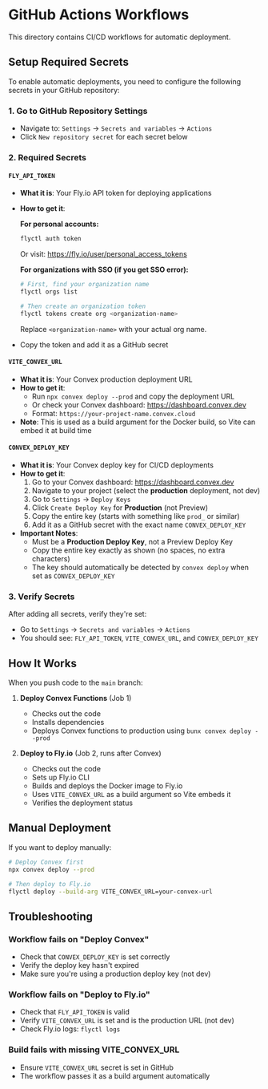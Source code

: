 # GitHub Actions Workflows

This directory contains CI/CD workflows for automatic deployment.

## Setup Required Secrets

To enable automatic deployments, you need to configure the following secrets in your GitHub repository:

### 1. Go to GitHub Repository Settings
- Navigate to: `Settings` → `Secrets and variables` → `Actions`
- Click `New repository secret` for each secret below

### 2. Required Secrets

#### `FLY_API_TOKEN`
- **What it is**: Your Fly.io API token for deploying applications
- **How to get it**:

  **For personal accounts:**
  ```bash
  flyctl auth token
  ```
  Or visit: https://fly.io/user/personal_access_tokens

  **For organizations with SSO (if you get SSO error):**
  ```bash
  # First, find your organization name
  flyctl orgs list
  
  # Then create an organization token
  flyctl tokens create org <organization-name>
  ```
  Replace `<organization-name>` with your actual org name.

- Copy the token and add it as a GitHub secret

#### `VITE_CONVEX_URL`
- **What it is**: Your Convex production deployment URL
- **How to get it**: 
  - Run `npx convex deploy --prod` and copy the deployment URL
  - Or check your Convex dashboard: https://dashboard.convex.dev
  - Format: `https://your-project-name.convex.cloud`
- **Note**: This is used as a build argument for the Docker build, so Vite can embed it at build time

#### `CONVEX_DEPLOY_KEY`
- **What it is**: Your Convex deploy key for CI/CD deployments
- **How to get it**:
  1. Go to your Convex dashboard: https://dashboard.convex.dev
  2. Navigate to your project (select the **production** deployment, not dev)
  3. Go to `Settings` → `Deploy Keys`
  4. Click `Create Deploy Key` for **Production** (not Preview)
  5. Copy the entire key (starts with something like `prod_` or similar)
  6. Add it as a GitHub secret with the exact name `CONVEX_DEPLOY_KEY`
- **Important Notes**:
  - Must be a **Production Deploy Key**, not a Preview Deploy Key
  - Copy the entire key exactly as shown (no spaces, no extra characters)
  - The key should automatically be detected by `convex deploy` when set as `CONVEX_DEPLOY_KEY`

### 3. Verify Secrets
After adding all secrets, verify they're set:
- Go to `Settings` → `Secrets and variables` → `Actions`
- You should see: `FLY_API_TOKEN`, `VITE_CONVEX_URL`, and `CONVEX_DEPLOY_KEY`

## How It Works

When you push code to the `main` branch:

1. **Deploy Convex Functions** (Job 1)
   - Checks out the code
   - Installs dependencies
   - Deploys Convex functions to production using `bunx convex deploy --prod`

2. **Deploy to Fly.io** (Job 2, runs after Convex)
   - Checks out the code
   - Sets up Fly.io CLI
   - Builds and deploys the Docker image to Fly.io
   - Uses `VITE_CONVEX_URL` as a build argument so Vite embeds it
   - Verifies the deployment status

## Manual Deployment

If you want to deploy manually:

```bash
# Deploy Convex first
npx convex deploy --prod

# Then deploy to Fly.io
flyctl deploy --build-arg VITE_CONVEX_URL=your-convex-url
```

## Troubleshooting

### Workflow fails on "Deploy Convex"
- Check that `CONVEX_DEPLOY_KEY` is set correctly
- Verify the deploy key hasn't expired
- Make sure you're using a production deploy key (not dev)

### Workflow fails on "Deploy to Fly.io"
- Check that `FLY_API_TOKEN` is valid
- Verify `VITE_CONVEX_URL` is set and is the production URL (not dev)
- Check Fly.io logs: `flyctl logs`

### Build fails with missing VITE_CONVEX_URL
- Ensure `VITE_CONVEX_URL` secret is set in GitHub
- The workflow passes it as a build argument automatically

